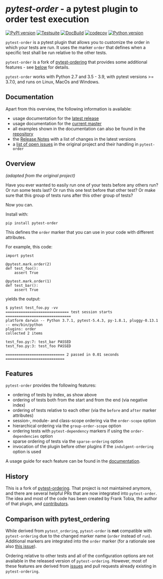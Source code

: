 _pytest-order_ - a pytest plugin to order test execution
========================================================

[![PyPI version](https://badge.fury.io/py/pytest-order.svg)](https://pypi.org/project/pytest-order) [![Testsuite](https://github.com/mrbean-bremen/pytest-order/workflows/Testsuite/badge.svg)](https://github.com/mrbean-bremen/pytest-order/actions?query=workflow%3ATestsuite) [![DocBuild](https://github.com/mrbean-bremen/pytest-order/workflows/DocBuild/badge.svg)](https://github.com/mrbean-bremen/pytest-order/actions?query=workflow%3ADocBuild) [![codecov](https://codecov.io/gh/mrbean-bremen/pytest-order/branch/master/graph/badge.svg?token=M9PHWZSHUU)](https://codecov.io/gh/mrbean-bremen/pytest-order) [![Python version](https://img.shields.io/pypi/pyversions/pytest-order.svg)](https://pypi.org/project/pytest-order)

`pytest-order` is a pytest plugin that allows you to customize the order in which
your tests are run. It uses the marker `order` that defines when a specific
test shall be run relative to the other tests. 

`pytest-order` is a fork of
[pytest-ordering](https://github.com/ftobia/pytest-ordering) that provides
some additional features - see [below](#comparison-with-pytest_ordering) for
details.

`pytest-order` works with Python 2.7 and 3.5 - 3.9, with pytest 
versions >= 3.7.0, and runs on Linux, MacOs and Windows.

Documentation
-------------
Apart from this overview, the following information is available:
- usage documentation for the [latest release](https://mrbean-bremen.github.io/pytest-order/stable/)
- usage documentation for the [current master](https://mrbean-bremen.github.io/pytest-order/dev/)
- all examples shown in the documentation can also be found in the 
  [repository](https://github.com/mrbean-bremen/pytest-order/tree/master/example)
- the [Release Notes](https://github.com/mrbean-bremen/pytest-order/blob/master/CHANGELOG.md)
  with a list of changes in the latest versions
- a [list of open issues](https://github.com/mrbean-bremen/pytest-order/blob/master/old_issues.md)
  in the original project and their handling in `pytest-order`

Overview
--------
_(adapted from the original project)_

Have you ever wanted to easily run one of your tests before any others run?
Or run some tests last? Or run this one test before that other test? Or
make sure that this group of tests runs after this other group of tests?

Now you can.

Install with:

    pip install pytest-order

This defines the ``order`` marker that you can use in your code with
different attributes. 

For example, this code:

    import pytest

    @pytest.mark.order(2)
    def test_foo():
        assert True

    @pytest.mark.order(1)
    def test_bar():
        assert True

yields the output:

    $ pytest test_foo.py -vv
    ============================= test session starts ==============================
    platform darwin -- Python 3.7.1, pytest-5.4.3, py-1.8.1, pluggy-0.13.1 -- env/bin/python
    plugins: order
    collected 2 items

    test_foo.py:7: test_bar PASSED
    test_foo.py:3: test_foo PASSED

    =========================== 2 passed in 0.01 seconds ===========================

Features
--------
`pytest-order` provides the following features:
- ordering of tests by index, as show above
- ordering of tests both from the start and from the end (via negative
  index)
- ordering of tests relative to each other (via the `before` and `after`
  marker attributes) 
- session-, module- and class-scope ordering via the ``order-scope`` option
- hierarchical ordering via the ``group-order-scope`` option
- ordering tests with `pytest-dependency` markers if using the
  ``order-dependencies`` option
- sparse ordering of tests via the ``sparse-ordering`` option
- invocation of the plugin before other plugins if the
  ``indulgent-ordering`` option is used
  
A usage guide for each feature can be
found in the [documentation](https://mrbean-bremen.github.io/pytest-order/dev/).

History
-------
This is a fork of [pytest-ordering](https://github.com/ftobia/pytest-ordering).
That project is not maintained anymore, and there are several helpful PRs
that are now integrated into `pytest-order`. The idea and most of the code
has been created by Frank Tobia, the author of that plugin, and
[contributors](https://github.com/mrbean-bremen/pytest-order/blob/master/AUTHORS).

Comparison with pytest_ordering
-------------------------------
While derived from `pytest_ordering`, `pytest-order` is **not** compatible
with `pytest-ordering` due to the changed marker name (`order` instead of
`run`). Additional markers are integrated into the `order` marker (for a 
rationale see also
[this issue](https://github.com/ftobia/pytest-ordering/issues/38)).

Ordering relative to other tests and all of the configuration options are not
available in the released version of `pytest-ordering`.
However, most of these features are derived from 
[issues](https://github.com/mrbean-bremen/pytest-order/blob/master/old_issues.md)
and pull requests already existing in `pytest-ordering`. 
